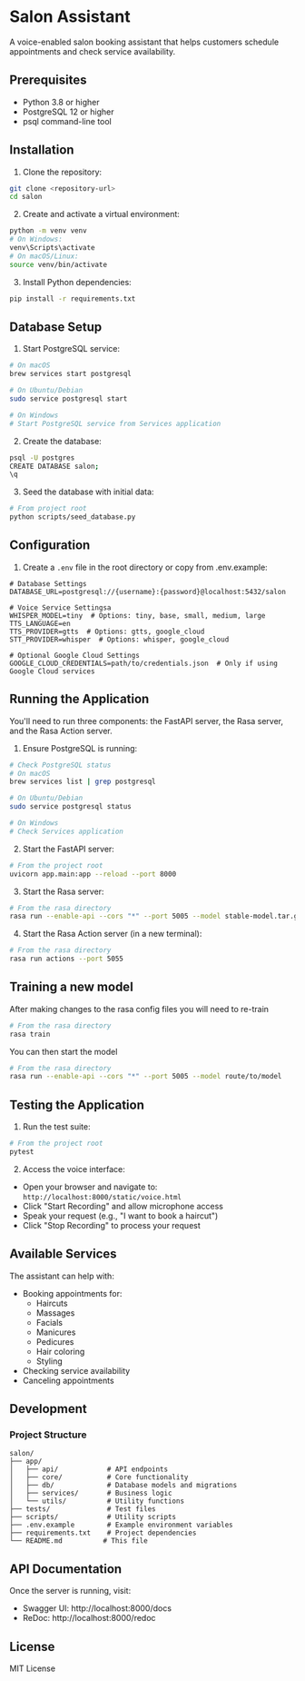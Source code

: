 # Salon Assistant

A voice-enabled salon booking assistant that helps customers schedule appointments and check service availability.

## Prerequisites

- Python 3.8 or higher
- PostgreSQL 12 or higher
- psql command-line tool

## Installation

1. Clone the repository:
```bash
git clone <repository-url>
cd salon
```

2. Create and activate a virtual environment:
```bash
python -m venv venv
# On Windows:
venv\Scripts\activate
# On macOS/Linux:
source venv/bin/activate
```

3. Install Python dependencies:
```bash
pip install -r requirements.txt
```

## Database Setup

1. Start PostgreSQL service:
```bash
# On macOS
brew services start postgresql

# On Ubuntu/Debian
sudo service postgresql start

# On Windows
# Start PostgreSQL service from Services application
```

2. Create the database:
```bash
psql -U postgres
CREATE DATABASE salon;
\q
```

3. Seed the database with initial data:
```bash
# From project root
python scripts/seed_database.py
```

## Configuration

1. Create a `.env` file in the root directory or copy from .env.example:

```env
# Database Settings
DATABASE_URL=postgresql://{username}:{password}@localhost:5432/salon

# Voice Service Settingsa
WHISPER_MODEL=tiny  # Options: tiny, base, small, medium, large
TTS_LANGUAGE=en
TTS_PROVIDER=gtts  # Options: gtts, google_cloud
STT_PROVIDER=whisper  # Options: whisper, google_cloud

# Optional Google Cloud Settings
GOOGLE_CLOUD_CREDENTIALS=path/to/credentials.json  # Only if using Google Cloud services
```

## Running the Application

You'll need to run three components: the FastAPI server, the Rasa server, and the Rasa Action server.

1. Ensure PostgreSQL is running:
```bash
# Check PostgreSQL status
# On macOS
brew services list | grep postgresql

# On Ubuntu/Debian
sudo service postgresql status

# On Windows
# Check Services application
```

2. Start the FastAPI server:
```bash
# From the project root
uvicorn app.main:app --reload --port 8000
```

3. Start the Rasa server:
```bash
# From the rasa directory
rasa run --enable-api --cors "*" --port 5005 --model stable-model.tar.gz
```

4. Start the Rasa Action server (in a new terminal):
```bash
# From the rasa directory
rasa run actions --port 5055
```
## Training a new model
After making changes to the rasa config files you will need to re-train
```bash
# From the rasa directory
rasa train
```

You can then start the model
```bash
# From the rasa directory
rasa run --enable-api --cors "*" --port 5005 --model route/to/model
```

## Testing the Application

1. Run the test suite:
```bash
# From the project root
pytest
```

2. Access the voice interface:
- Open your browser and navigate to: `http://localhost:8000/static/voice.html`
- Click "Start Recording" and allow microphone access
- Speak your request (e.g., "I want to book a haircut")
- Click "Stop Recording" to process your request

## Available Services

The assistant can help with:
- Booking appointments for:
  - Haircuts
  - Massages
  - Facials
  - Manicures
  - Pedicures
  - Hair coloring
  - Styling
- Checking service availability
- Canceling appointments

## Development

### Project Structure

```
salon/
├── app/
│   ├── api/            # API endpoints
│   ├── core/           # Core functionality
│   ├── db/             # Database models and migrations
│   ├── services/       # Business logic
│   └── utils/          # Utility functions
├── tests/              # Test files
├── scripts/            # Utility scripts
├── .env.example        # Example environment variables
├── requirements.txt    # Project dependencies
└── README.md          # This file
```

## API Documentation

Once the server is running, visit:
- Swagger UI: http://localhost:8000/docs
- ReDoc: http://localhost:8000/redoc

## License

MIT License 